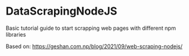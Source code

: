 # DataScrapingNodeJS
Basic tutorial guide to start scrapping web pages with different npm libraries

Based on: https://geshan.com.np/blog/2021/09/web-scraping-nodejs/
